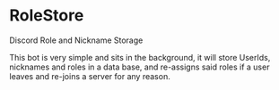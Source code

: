 # RoleStore
 Discord Role and Nickname Storage

This bot is very simple and sits in the background, it will store UserIds, nicknames and roles in a data base, and re-assigns said roles if a user leaves and re-joins a server for any reason. 